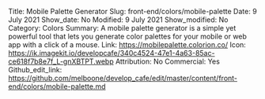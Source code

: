 Title: Mobile Palette Generator 
Slug: front-end/colors/mobile-palette
Date: 9 July 2021
Show_date: No
Modified: 9 July 2021
Show_modified: No
Category: Colors
Summary: A mobile palette generator is a simple yet powerful tool that lets you generate color palettes for your mobile or web app with a click of a mouse.
Link: https://mobilepalette.colorion.co/
Icon: https://ik.imagekit.io/developcafe/340c4524-47e1-4a63-85ac-ce618f7b8e7f_L-gnXBTPT.webp
Attribution: No
Commercial: Yes
Github_edit_link: https://github.com/melboone/develop_cafe/edit/master/content/front-end/colors/mobile-palette.md

